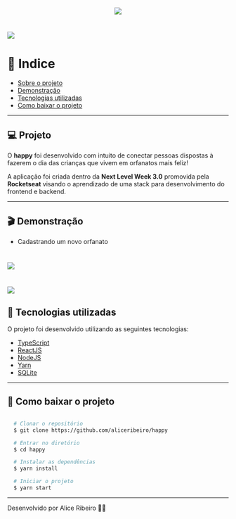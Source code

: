 
<h1 align="center"> 
  <img src="https://ik.imagekit.io/aliceribeiro/logo_U8tqPKwX5.svg">
</h1>

<h1>
  <img src="https://ik.imagekit.io/aliceribeiro/Home_e_map_jAaBhrRXeBir.png">
</h1>


# 📑 Indice
- [Sobre o projeto](#-projeto)
- [Demonstração](#-demonstracao)
- [Tecnologias utilizadas](#-tecnologias-utilizadas)
- [Como baixar o projeto](#-como-baixar-o-projeto)

---

## 💻 Projeto

O **happy** foi desenvolvido com intuito de conectar pessoas dispostas à fazerem o dia das crianças que vivem em orfanatos mais feliz! 

A aplicação foi criada dentro da **Next Level Week 3.0** promovida pela **Rocketseat** visando o aprendizado de uma stack para desenvolvimento do frontend e backend.

---
## 🎬 Demonstração
* Cadastrando um novo orfanato
<h1>
  <img src="https://ik.imagekit.io/aliceribeiro/1_DhENbi73hpErw.gif">
</h1>

<h1>
  <img src="https://ik.imagekit.io/aliceribeiro/2_wXBetk80guLz.gif">
</h1>

## 🚀 Tecnologias utilizadas

O projeto foi desenvolvido utilizando as seguintes tecnologias:

- [TypeScript](https://typescriptlang.org)
- [ReactJS](https://reactjs.org)
- [NodeJS](https://nodejs.org)
- [Yarn](https://yarnpkg.com)
- [SQLite](https://www.sqlite.org)

---

## 📂 Como baixar o projeto

```bash

  # Clonar o repositório
  $ git clone https://github.com/aliceribeiro/happy

  # Entrar no diretório
  $ cd happy

  # Instalar as dependências
  $ yarn install

  # Iniciar o projeto
  $ yarn start
```

---
Desenvolvido por Alice Ribeiro ✌🏼
